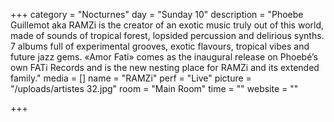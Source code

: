 +++
category = "Nocturnes"
day = "Sunday 10"
description = "Phoebe Guillemot aka RAMZi is the creator of an exotic music truly out of this world, made of sounds of tropical forest, lopsided percussion and delirious synths. 7 albums full of experimental grooves, exotic flavours, tropical vibes and future jazz gems. «Amor Fati» comes as the inaugural release on Phoebé’s own FATi Records and is the new nesting place for RAMZi and its extended family."
media = []
name = "RAMZi"
perf = "Live"
picture = "/uploads/artistes 32.jpg"
room = "Main Room"
time = ""
website = ""

+++
